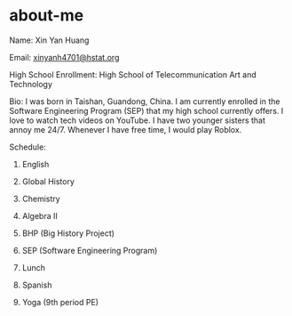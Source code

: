 # about-me
Name: Xin Yan Huang

Email: xinyanh4701@hstat.org

High School Enrollment: High School of Telecommunication Art and Technology

Bio: I was born in Taishan, Guandong, China. I am currently enrolled in the Software Engineering Program (SEP) that my high school currently offers. I love to watch tech videos on YouTube. I have two younger sisters that annoy me 24/7. Whenever I have free time, I would play Roblox.      

Schedule:
1) English

2) Global History

3) Chemistry

4) Algebra II

5) BHP (Big History Project)

6) SEP (Software Engineering Program)

7) Lunch

8) Spanish 

9) Yoga (9th period PE)